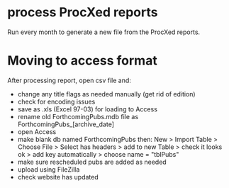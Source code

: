 # process ProcXed reports

Run every month to generate a new file from the ProcXed reports.

# Moving to access format

After processing report, open csv file and:

* change any title flags as needed manually (get rid of edition)
* check for encoding issues
* save as .xls (Excel 97-03) for loading to Access
* rename old ForthcomingPubs.mdb file as ForthcomingPubs_[archive_date]
* open Access
* make blank db named ForthcomingPubs then: New > Import Table > Choose File > 
Select has headers > add to new Table > check it looks ok > 
add key automatically > choose name = "tblPubs"
* make sure rescheduled pubs are added as needed
* upload using FileZilla
* check website has updated
